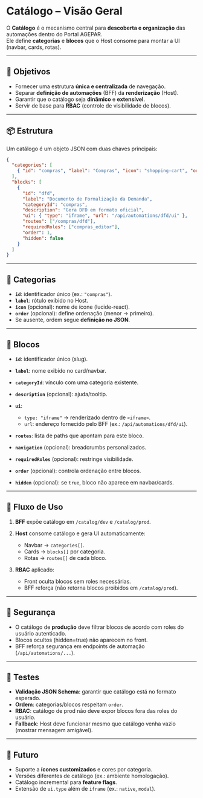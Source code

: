 # Catálogo – Visão Geral

O **Catálogo** é o mecanismo central para **descoberta e organização** das automações dentro do Portal AGEPAR.  
Ele define **categorias** e **blocos** que o Host consome para montar a UI (navbar, cards, rotas).

---

## 🎯 Objetivos

- Fornecer uma estrutura **única e centralizada** de navegação.
- Separar **definição de automações** (BFF) da **renderização** (Host).
- Garantir que o catálogo seja **dinâmico** e **extensível**.
- Servir de base para **RBAC** (controle de visibilidade de blocos).

---

## 📦 Estrutura

Um catálogo é um objeto JSON com duas chaves principais:

```json
{
  "categories": [
    { "id": "compras", "label": "Compras", "icon": "shopping-cart", "order": 1 }
  ],
  "blocks": [
    {
      "id": "dfd",
      "label": "Documento de Formalização da Demanda",
      "categoryId": "compras",
      "description": "Gera DFD em formato oficial",
      "ui": { "type": "iframe", "url": "/api/automations/dfd/ui" },
      "routes": ["/compras/dfd"],
      "requiredRoles": ["compras_editor"],
      "order": 1,
      "hidden": false
    }
  ]
}
````

---

## 🔹 Categorias

* **`id`**: identificador único (ex.: `"compras"`).
* **`label`**: rótulo exibido no Host.
* **`icon`** (opcional): nome de ícone (lucide-react).
* **`order`** (opcional): define ordenação (menor → primeiro).
* Se ausente, ordem segue **definição no JSON**.

---

## 🔹 Blocos

* **`id`**: identificador único (slug).
* **`label`**: nome exibido no card/navbar.
* **`categoryId`**: vínculo com uma categoria existente.
* **`description`** (opcional): ajuda/tooltip.
* **`ui`**:

  * `type: "iframe"` → renderizado dentro de `<iframe>`.
  * `url`: endereço fornecido pelo BFF (ex.: `/api/automations/dfd/ui`).
* **`routes`**: lista de paths que apontam para este bloco.
* **`navigation`** (opcional): breadcrumbs personalizados.
* **`requiredRoles`** (opcional): restringe visibilidade.
* **`order`** (opcional): controla ordenação entre blocos.
* **`hidden`** (opcional): se `true`, bloco não aparece em navbar/cards.

---

## 🧭 Fluxo de Uso

1. **BFF** expõe catálogo em `/catalog/dev` e `/catalog/prod`.
2. **Host** consome catálogo e gera UI automaticamente:

   * Navbar → `categories[]`.
   * Cards → `blocks[]` por categoria.
   * Rotas → `routes[]` de cada bloco.
3. **RBAC** aplicado:

   * Front oculta blocos sem roles necessárias.
   * BFF reforça (não retorna blocos proibidos em `/catalog/prod`).

---

## 🔐 Segurança

* O catálogo de **produção** deve filtrar blocos de acordo com roles do usuário autenticado.
* Blocos ocultos (hidden=true) não aparecem no front.
* BFF reforça segurança em endpoints de automação (`/api/automations/...`).

---

## 🧪 Testes

* **Validação JSON Schema**: garantir que catálogo está no formato esperado.
* **Ordem**: categorias/blocos respeitam `order`.
* **RBAC**: catálogo de prod não deve expor blocos fora das roles do usuário.
* **Fallback**: Host deve funcionar mesmo que catálogo venha vazio (mostrar mensagem amigável).

---

## 🔮 Futuro

* Suporte a **ícones customizados** e cores por categoria.
* Versões diferentes de catálogo (ex.: ambiente homologação).
* Catálogo incremental para **feature flags**.
* Extensão de `ui.type` além de `iframe` (ex.: `native`, `modal`).
